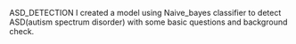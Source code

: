 ASD_DETECTION
I created a model using Naive_bayes classifier to detect ASD(autism spectrum disorder) with some basic questions and background check.
